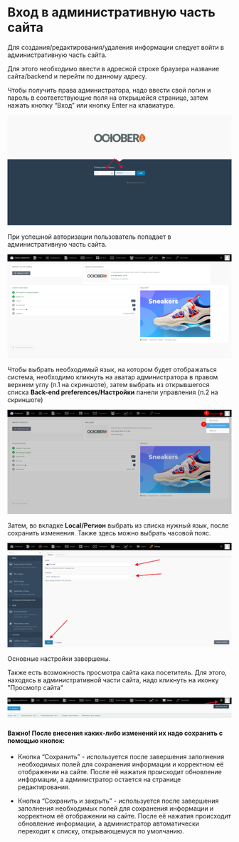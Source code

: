 # Вход в административную часть сайта

Для создания/редактирования/удаления информации следует войти в административную часть сайта.

Для этого необходимо ввести в адресной строке браузера название сайта/backend и перейти по данному адресу.

Чтобы получить права администратора, надо ввести свой логин и пароль в соответствующие поля на открышейся странице, затем нажать кнопку “Вход” или кнопку Enter на клавиатуре.

![Страница авторизации](./../../assets/images/authorization.png)


При успешной авторизации пользователь попадает в административную часть сайта.

![Главная в административной части](./../../assets/images/main-page-october-ru.png)


Чтобы выбрать необходимый язык, на котором будет отображаться система, необходимо кликнуть на аватар администратора в правом верхнем углу (п.1 на скриншоте), затем выбрать из открывшегося списка **Back-end preferences/Настройки** панели управления (п.2 на скриншоте)

![Выбор настроек языка](./../../assets/images/change-language-1-ru.png)


Затем, во вкладке **Local/Регион** выбрать из списка нужный язык, после сохранить изменения. Также здесь можно выбрать часовой пояс.

![Выбор языка/часового пояса](./../../assets/images/change-language-2-ru.png)


Основные настройки завершены.

Также есть возможность просмотра сайта кака посетитель. Для этого, находясь в административной части сайта, надо кликнуть на иконку "Просмотр сайта"

![Режим просмотра сайта](./../../assets/images/view-ru.png)


#### **Важно!** После внесения каких-либо изменений их надо сохранить с помощью кнопок:

* Кнопка “Сохранить” - используется после завершения заполнения необходимых полей для сохранения информации и корректном её отображении на сайте. После её нажатия происходит обновление информации, а администратор остается на странице редактирования.

* Кнопка “Сохранить и закрыть” - используется после завершения заполнения необходимых полей для сохранения информации и корректном её отображении на сайте. После её нажатия происходит обновление информации, а администратор автоматически переходит к списку, открывающемуся по умолчанию.